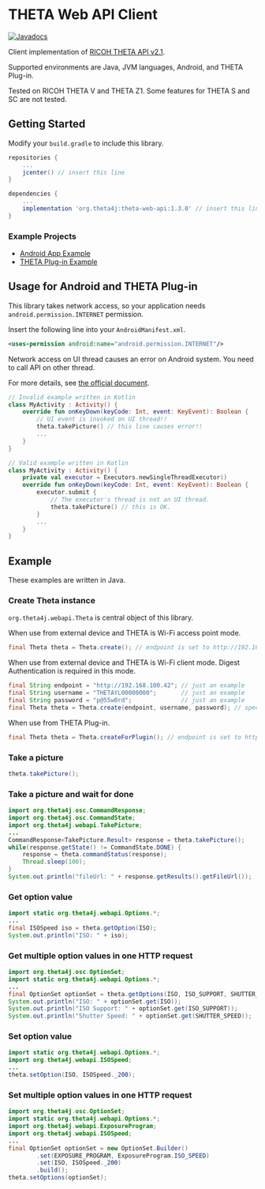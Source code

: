 # THETA Web API Client

[![Javadocs](https://javadoc.io/badge/org.theta4j/theta-web-api.svg)](https://javadoc.io/doc/org.theta4j/theta-web-api)

Client implementation of [RICOH THETA API v2.1](https://developers.theta360.com/en/docs/v2.1/api_reference/).

Supported environments are Java, JVM languages, Android, and THETA Plug-in.

Tested on RICOH THETA V and THETA Z1. Some features for THETA S and SC are not tested.

## Getting Started

Modify your `build.gradle` to include this library.

```groovy
repositories {
    ...
    jcenter() // insert this line
}

dependencies {
    ...
    implementation 'org.theta4j:theta-web-api:1.3.0' // insert this line
}
```

### Example Projects

* [Android App Example](android-app-example)
* [THETA Plug-in Example](theta-plugin-example)

## Usage for Android and THETA Plug-in

This library takes network access, so your application needs `android.permission.INTERNET` permission.

Insert the following line into your `AndroidManifest.xml`.

```xml
<uses-permission android:name="android.permission.INTERNET"/>
```

Network access on UI thread causes an error on Android system. You need to call API on other thread.

For more details, see [the official document](https://developer.android.com/guide/components/processes-and-threads).

```kotlin
// Invalid example written in Kotlin
class MyActivity : Activity() {
    override fun onKeyDown(keyCode: Int, event: KeyEvent): Boolean {
        // UI event is invoked on UI thread!!
        theta.takePicture() // this line causes error!!
        ...
    }
}
```

```kotlin
// Valid example written in Kotlin
class MyActivity : Activity() {
    private val executor = Executors.newSingleThreadExecutor()
    override fun onKeyDown(keyCode: Int, event: KeyEvent): Boolean {
        executor.submit {
            // The executor's thread is not an UI thread.
            theta.takePicture() // this is OK.
        }
        ...
    }
}
```

## Example

These examples are written in Java.

### Create Theta instance

`org.theta4j.webapi.Theta` is central object of this library.

When use from external device and THETA is Wi-Fi access point mode.

```java
final Theta theta = Theta.create(); // endpoint is set to http://192.168.1.1
```

When use from external device and THETA is Wi-Fi client mode.
Digest Authentication is required in this mode.

```java
final String endpoint = "http://192.168.100.42"; // just an example
final String username = "THETAYL00000000";       // just an example
final String password = "p@55w0rd";              // just an example
final Theta theta = Theta.create(endpoint, username, password); // specify username and password
```

When use from THETA Plug-in.

```java
final Theta theta = Theta.createForPlugin(); // endpoint is set to http://127.0.0.1:8080
```

### Take a picture

```java
theta.takePicture();
```

### Take a picture and wait for done

```java
import org.theta4j.osc.CommandResponse;
import org.theta4j.osc.CommandState;
import org.theta4j.webapi.TakePicture;
...
CommandResponse<TakePicture.Result> response = theta.takePicture();
while(response.getState() != CommandState.DONE) {
    response = theta.commandStatus(response);
    Thread.sleep(100);
}
System.out.println("fileUrl: " + response.getResults().getFileUrl());
```

### Get option value

```java
import static org.theta4j.webapi.Options.*;
...
final ISOSpeed iso = theta.getOption(ISO);
System.out.println("ISO: " + iso);
```

### Get multiple option values in one HTTP request

```java
import org.theta4j.osc.OptionSet;
import static org.theta4j.webapi.Options.*;
...
final OptionSet optionSet = theta.getOptions(ISO, ISO_SUPPORT, SHUTTER_SPEED);
System.out.println("ISO: " + optionSet.get(ISO));
System.out.println("ISO Support: " + optionSet.get(ISO_SUPPORT));
System.out.println("Shutter Speed: " + optionSet.get(SHUTTER_SPEED));
```

### Set option value

```java
import static org.theta4j.webapi.Options.*;
import org.theta4j.webapi.ISOSpeed;
...
theta.setOption(ISO, ISOSpeed._200);
```

### Set multiple option values in one HTTP request

```java
import org.theta4j.osc.OptionSet;
import static org.theta4j.webapi.Options.*;
import org.theta4j.webapi.ExposureProgram;
import org.theta4j.webapi.ISOSpeed;
...
final OptionSet optionSet = new OptionSet.Builder()
        .set(EXPOSURE_PROGRAM, ExposureProgram.ISO_SPEED)
        .set(ISO, ISOSpeed._200)
        .build();          
theta.setOptions(optionSet);
```

